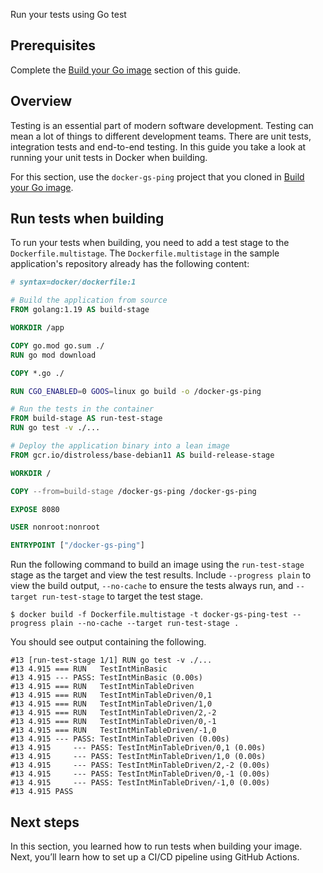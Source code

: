 Run your tests using Go test


## Prerequisites

Complete the [Build your Go image](build-images.md) section of this guide.

## Overview

Testing is an essential part of modern software development. Testing can mean a
lot of things to different development teams. There are unit tests, integration
tests and end-to-end testing. In this guide you take a look at running your unit
tests in Docker when building.

For this section, use the `docker-gs-ping` project that you cloned in [Build
your Go image](build-images.md).

## Run tests when building

To run your tests when building, you need to add a test stage to the
`Dockerfile.multistage`. The `Dockerfile.multistage` in the sample application's
repository already has the following content:

```dockerfile {hl_lines="15-17"}
# syntax=docker/dockerfile:1

# Build the application from source
FROM golang:1.19 AS build-stage

WORKDIR /app

COPY go.mod go.sum ./
RUN go mod download

COPY *.go ./

RUN CGO_ENABLED=0 GOOS=linux go build -o /docker-gs-ping

# Run the tests in the container
FROM build-stage AS run-test-stage
RUN go test -v ./...

# Deploy the application binary into a lean image
FROM gcr.io/distroless/base-debian11 AS build-release-stage

WORKDIR /

COPY --from=build-stage /docker-gs-ping /docker-gs-ping

EXPOSE 8080

USER nonroot:nonroot

ENTRYPOINT ["/docker-gs-ping"]
```

Run the following command to build an image using the `run-test-stage` stage as the target and view the test results. Include `--progress plain` to view the build output, `--no-cache` to ensure the tests always run, and `--target run-test-stage` to target the test stage.

```console
$ docker build -f Dockerfile.multistage -t docker-gs-ping-test --progress plain --no-cache --target run-test-stage .
```

You should see output containing the following.

```text
#13 [run-test-stage 1/1] RUN go test -v ./...
#13 4.915 === RUN   TestIntMinBasic
#13 4.915 --- PASS: TestIntMinBasic (0.00s)
#13 4.915 === RUN   TestIntMinTableDriven
#13 4.915 === RUN   TestIntMinTableDriven/0,1
#13 4.915 === RUN   TestIntMinTableDriven/1,0
#13 4.915 === RUN   TestIntMinTableDriven/2,-2
#13 4.915 === RUN   TestIntMinTableDriven/0,-1
#13 4.915 === RUN   TestIntMinTableDriven/-1,0
#13 4.915 --- PASS: TestIntMinTableDriven (0.00s)
#13 4.915     --- PASS: TestIntMinTableDriven/0,1 (0.00s)
#13 4.915     --- PASS: TestIntMinTableDriven/1,0 (0.00s)
#13 4.915     --- PASS: TestIntMinTableDriven/2,-2 (0.00s)
#13 4.915     --- PASS: TestIntMinTableDriven/0,-1 (0.00s)
#13 4.915     --- PASS: TestIntMinTableDriven/-1,0 (0.00s)
#13 4.915 PASS
```

## Next steps

In this section, you learned how to run tests when building your image. Next,
you’ll learn how to set up a CI/CD pipeline using GitHub Actions.
